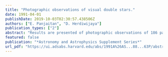 ```yaml
---
title: "Photographic observations of visual double stars."
date: 1991-04-01
publishDate: 2019-10-03T02:30:57.438506Z
authors: ["E. Panjaitan", "D. Herdiwijaya"]
publication_types: ["2"]
abstract: "Results are presented of photographic observations of 186 pairs of visual double stars, carried out with the 60-cm visual refractor of the Bosscha Observatory at Lembang (Java) between 1984 and 1986. The procedures used in observations, measurements, and reducing were identical to those described by van Albada-van Dien (1983)."
featured: false
publication: "*Astronomy and Astrophysics Supplement Series*"
url_pdf: "https://ui.adsabs.harvard.edu/abs/1991A%26AS...88...63P/abstract"
---
```


